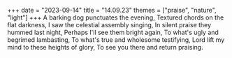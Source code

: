 +++
date = "2023-09-14"
title = "14.09.23"
themes = ["praise", "nature", "light"]
+++
A barking dog punctuates the evening,
Textured chords on the flat darkness,
I saw the celestial assembly singing,
In silent praise they hummed last night,
Perhaps I'll see them bright again,
To what's ugly and begrimed lambasting,
To what's true and wholesome testifying,
Lord lift my mind to these heights of glory,
To see you there and return praising.
